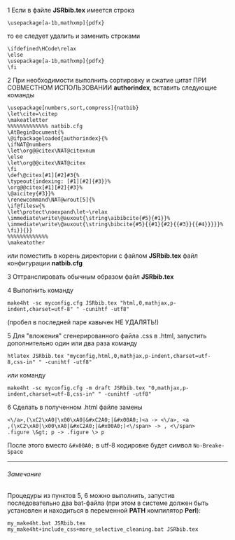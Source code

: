 1 Если в файле **JSRbib.tex** имеется строка
```
\usepackage[a-1b,mathxmp]{pdfx}
```
то ее следует удалить и заменить строками
```
\ifdefined\HCode\relax
\else
\usepackage[a-1b,mathxmp]{pdfx}
\fi
```

2 При необходимости выполнить сортировку и сжатие цитат ПРИ СОВМЕСТНОМ ИСПОЛЬЗОВАНИИ **authorindex**, вставить следующие команды

```
\usepackage[numbers,sort,compress]{natbib}
\let\cite=\citep
\makeatletter
%%%%%%%%%%%%% natbib.cfg
\AtBeginDocument{%
\@ifpackageloaded{authorindex}{%
\ifNAT@numbers
\let\org@@citex\NAT@citexnum
\else
\let\org@@citex\NAT@citex
\fi
\def\@citex[#1][#2]#3{%
\typeout{indexing: [#1][#2]{#3}}%
\org@@citex[#1][#2]{#3}%
\@aicitey{#3}}%
\renewcommand\NAT@wrout[5]{%
\if@filesw{%
\let\protect\noexpand\let~\relax
\immediate\write\@auxout{\string\aibibcite{#5}{#1}}%
\immediate\write\@auxout{\string\bibcite{#5}{{#1}{#2}{{#3}}{{#4}}}}}%
\fi}}{}}
%%%%%%%%%%%%%
\makeatother
```
или поместить в корень директории с файлом **JSRbib.tex** файл конфигурации **natbib.cfg** 

3 Оттранслировать обычным образом файл **JSRbib.tex**

4 Выполнить команду

```
make4ht -sc myconfig.cfg JSRbib.tex "html,0,mathjax,p-indent,charset=utf-8" " -cunihtf -utf8"
```
(пробел в последней паре кавычек НЕ УДАЛЯТЬ!)

5 Для "вложения" сгенерированного файла .css в .html, запустить дополнительно один или два раза команду
```
htlatex JSRbib.tex "myconfig,html,0,mathjax,p-indent,charset=utf-8,css-in" " -cunihtf -utf8"
```
или команду
```
make4ht -sc myconfig.cfg -m draft JSRbib.tex "0,mathjax,p-indent,charset=utf-8,css-in" " -cunihtf -utf8"
```

6 Сделать в полученном .html файле замены

```
<\/a>,(\xC2\xA0|\x00\xA0|&#xC2A0;|&#x00A0;)<a -> <\/a>, <a
,(\xC2\xA0|\x00\xA0|&#xC2A0;|&#x00A0;)<\/span> -> , <\/span>
.figure \&gt; p -> .figure \> p
```
После этого вместо `&#x00A0;` в utf-8 кодировке будет символ `No-Breake-Space` 

---

###### Замечание
Процедуры из пунктов 5, 6 можно выполнить, запустив последовательно два bat-файла (при этом в системе должен быть установлен и находиться в переменной **PATH** компилятор **Perl**):

```
my_make4ht.bat JSRbib.tex
my_make4ht+include_css+more_selective_cleaning.bat JSRbib.tex
```
